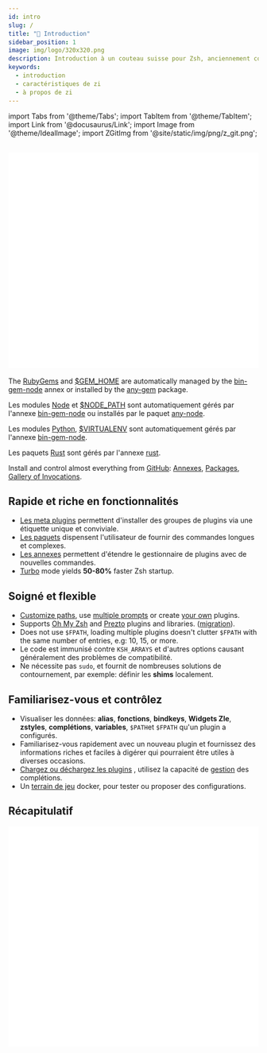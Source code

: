```yaml
---
id: intro
slug: /
title: "🎉 Introduction"
sidebar_position: 1
image: img/logo/320x320.png
description: Introduction à un couteau suisse pour Zsh, anciennement connu sous le nom de zplugin, zinit.
keywords:
  - introduction
  - caractéristiques de zi
  - à propos de zi
---
```


<!-- @format -->

import Tabs from '@theme/Tabs'; import TabItem from '@theme/TabItem';
import Link from '@docusaurus/Link';
import Image from '@theme/IdealImage';
import ZGitImg from '@site/static/img/png/z_git.png';

<div className="ScreenView">
  <Image img={ZGitImg} />
</div>
<div className="ScreenView">
  <Link href="https://github.com/orgs/z-shell/">
    <img
      width="976"
      height="434"
      alt="Statistiques de l'organisation Z-Shell"
      src="https://raw.githubusercontent.com/z-shell/.github/main/metrics/metrics.svg"
    />
  </Link>
</div>

<Tabs>
  <TabItem value="gems" label="RubyGems">

The [RubyGems](https://rubygems.org) and [$GEM_HOME](https://guides.rubygems.org/command-reference/#gem-environment) are automatically managed by the [bin-gem-node](/ecosystem/annexes/bin-gem-node) annex or installed by the [any-gem](https://github.com/z-shell/any-gem) package.

  </TabItem>
  <TabItem value="node" label="Node">

Les modules [Node](https://www.npmjs.com) et [$NODE_PATH](https://nodejs.org/api/modules.html#modules_loading_from_the_global_folders) sont automatiquement gérés par l'annexe [bin-gem-node](/ecosystem/annexes/bin-gem-node) ou installés par le paquet [any-node](https://github.com/z-shell/any-node).

  </TabItem>
  <TabItem value="pip" label="Python">

Les modules [Python](https://python.org), [$VIRTUALENV](https://docs.python.org/3/tutorial/venv.html) sont automatiquement gérés par l'annexe [bin-gem-node](/ecosystem/annexes/bin-gem-node).

  </TabItem>
  <TabItem value="rust" label="Rust">

Les paquets [Rust](https://crates.io) sont gérés par l'annexe [rust](/ecosystem/annexes/rust).

  </TabItem>
  <TabItem value="github" label="GitHub" default>

Install and control almost everything from [GitHub](https://github.com): [Annexes](/ecosystem/annexes), [Packages](/ecosystem/packages), [Gallery of Invocations](/community/gallery/collection).

</TabItem>
</Tabs>

## <i class="fa-solid fa-spinner fa-spin-pulse"></i> Rapide et riche en fonctionnalités

- [Les meta plugins][16] permettent d'installer des groupes de plugins via une étiquette unique et conviviale.
- [Les paquets](/ecosystem/packages) dispensent l'utilisateur de fournir des commandes longues et complexes.
- [Les annexes](/ecosystem/annexes) permettent d'étendre le gestionnaire de plugins avec de nouvelles commandes.
- [Turbo][8] mode yields **50-80%** faster Zsh startup.

## <i className="fa-beat" class="fa-solid fa-heart fa-beat"></i> Soigné et flexible

- [Customize paths][9], use [multiple prompts][10] or create [your own][11] plugins.
- Supports [Oh My Zsh][oh-my-zsh] and [Prezto][] plugins and libraries. ([migration][]).
- Does not use `$FPATH`, loading multiple plugins doesn't clutter `$FPATH` with the same number of entries, e.g: 10, 15, or more.
- Le code est immunisé contre `KSH_ARRAYS` et d'autres options causant généralement des problèmes de compatibilité.
- Ne nécessite pas `sudo`, et fournit de nombreuses solutions de contournement, par exemple: définir les **shims** localement.

## <i className="fa-beat-fade" class="fa-solid fa-circle-info fa-beat-fade"></i> Familiarisez-vous et contrôlez

- Visualiser les données: **alias**, **fonctions**, **bindkeys**, **Widgets Zle**, **zstyles**, **complétions**, **variables**, `$PATH`et `$FPATH` qu'un plugin a configurés.
- Familiarisez-vous rapidement avec un nouveau plugin et fournissez des informations riches et faciles à digérer qui pourraient être utiles à diverses occasions.
- [Chargez ou déchargez les plugins][14] , utilisez la capacité de [gestion][15] des complétions.
- Un [terrain de jeu][] docker, pour tester ou proposer des configurations.

## <i class="fa-solid fa-list-check"></i> Récapitulatif

<div className="ScreenView">
  <Link href="https://github.com/orgs/z-shell/projects/">
    <img
      width="976"
      height="444"
      alt="Suivi de l'organisation Z-Shell"
      src="https://raw.githubusercontent.com/z-shell/.github/main/metrics/plugin/followup/followup.svg"
    />
  </Link>
</div>

<!-- end-of-file -->

[8]: /docs/getting_started/overview#turbo-mode-zsh--53
[9]: /docs/guides/customization#customizing-paths
[10]: /docs/guides/customization#multiple-prompts
[11]: /docs/guides/customization#non-github-local-plugins
[oh-my-zsh]: /docs/getting_started/overview#oh-my-zsh-prezto
[Prezto]: /docs/getting_started/overview#oh-my-zsh-prezto
[migration]: /docs/getting_started/migration
[14]: /docs/guides/commands#loading-and-unloading
[15]: /docs/guides/commands#completions-management
[16]: /search?q=meta+plugins
[terrain de jeu]: https://github.com/z-shell/playground

